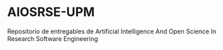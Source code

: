 # AIOSRSE-UPM
Repositorio de entregables de Artificial Intelligence And Open Science In Research Software Engineering
